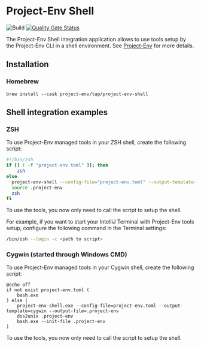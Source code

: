 # Project-Env Shell

![Build](https://github.com/Project-Env/project-env-shell/workflows/Build/badge.svg)
[![Quality Gate Status](https://sonarcloud.io/api/project_badges/measure?project=Project-Env_project-env-shell&metric=alert_status)](https://sonarcloud.io/dashboard?id=Project-Env_project-env-shell)

The Project-Env Shell integration application allows to use tools setup by the Project-Env CLI in a shell environment. See [Project-Env](https://project-env.github.io/) for more details.

## Installation

### Homebrew
`brew install --cask project-env/tap/project-env-shell`

## Shell integration examples

### ZSH

To use Project-Env managed tools in your ZSH shell, create the following script:

```zsh
#!/bin/zsh
if [[ ! -f "project-env.toml" ]]; then
    zsh
else
  project-env-shell --config-file="project-env.toml" --output-template=zsh --output-file=.project-env
  source .project-env
  zsh
fi
```

To use the tools, you now only need to call the script to setup the shell. 

For example, if you want to start your IntelliJ Terminal with Project-Env tools setup, configure the following command in the Terminal settings:

```zsh
/bin/zsh --login -c <path to script>
```

### Cygwin (started through Windows CMD)

To use Project-Env managed tools in your Cygwin shell, create the following script:

```batch
@echo off
if not exist project-env.toml (
    bash.exe
) else (
    project-env-shell.exe --config-file=project-env.toml --output-template=cygwin --output-file=.project-env
    dos2unix .project-env
    bash.exe --init-file .project-env
)
```

To use the tools, you now only need to call the script to setup the shell.
